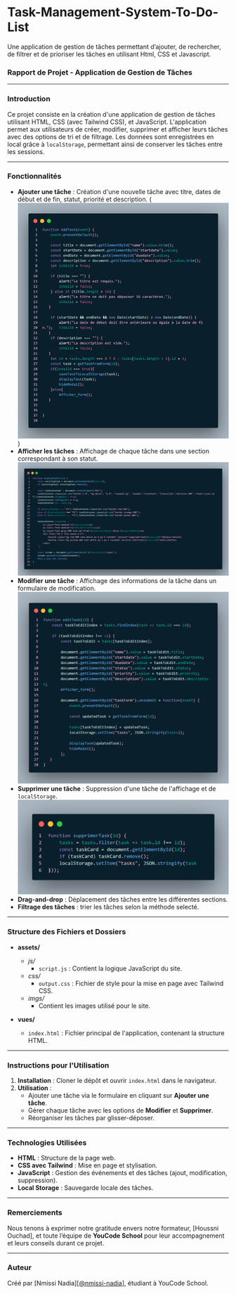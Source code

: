 # Task-Management-System-To-Do-List
Une application de gestion de tâches permettant d’ajouter, de rechercher, de filtrer et de prioriser les tâches en utilisant Html, CSS et Javascript.

### Rapport de Projet - Application de Gestion de Tâches

---

### Introduction

Ce projet consiste en la création d'une application de gestion de tâches utilisant HTML, CSS (avec Tailwind CSS), et JavaScript. L'application permet aux utilisateurs de créer, modifier, supprimer et afficher leurs tâches avec des options de tri et de filtrage. Les données sont enregistrées en local grâce à `localStorage`, permettant ainsi de conserver les tâches entre les sessions.

---

### Fonctionnalités

- **Ajouter une tâche** : Création d'une nouvelle tâche avec titre, dates de début et de fin, statut, priorité et description.
  (![Code pour la Fonction pour ajouter une nouvelle tâche](/assets/imgs/image.png))
- **Afficher les tâches** : Affichage de chaque tâche dans une section correspondant à son statut.
  ![code pour la Fonction pour afficher une nouvelle tâche](/assets/imgs/image-1.png)
- **Modifier une tâche** : Affichage des informations de la tâche dans un formulaire de modification.
  ![Code pour la Fonction pour modifier une tâche](/assets/imgs/image-2.png)
- **Supprimer une tâche** : Suppression d'une tâche de l'affichage et de `localStorage`.
![Code pour la Fonction pour supprimer une tâche](/assets/imgs/image-3.png)
- **Drag-and-drop** : Déplacement des tâches entre les différentes sections.
- **Filtrage des tâches** : trier les tâches selon la méthode selecté.

---

### Structure des Fichiers et Dossiers

- **assets/**
  - *js/*
      - `script.js` : Contient la logique JavaScript du site.
  - *css/*
      - `output.css` : Fichier de style pour la mise en page avec Tailwind CSS.
  - *imgs/*
      - Contient les images utilisé pour le site.

- **vues/**
  - `index.html` : Fichier principal de l'application, contenant la structure HTML.

---

### Instructions pour l'Utilisation

1. **Installation** : Cloner le dépôt et ouvrir `index.html` dans le navigateur.
2. **Utilisation** : 
   - Ajouter une tâche via le formulaire en cliquant sur **Ajouter une tâche**.
   - Gérer chaque tâche avec les options de **Modifier** et **Supprimer**.
   - Réorganiser les tâches par glisser-déposer.

---

### Technologies Utilisées

- **HTML** : Structure de la page web.
- **CSS avec Tailwind** : Mise en page et stylisation.
- **JavaScript** : Gestion des événements et des tâches (ajout, modification, suppression).
- **Local Storage** : Sauvegarde locale des tâches.

---

### Remerciements

Nous tenons à exprimer notre gratitude envers notre formateur, [Houssni Ouchad], et toute l’équipe de **YouCode School** pour leur accompagnement et leurs conseils durant ce projet.

--- 

### Auteur

Créé par [Nmissi Nadia][[@nmissi-nadia](https://github.com/nmissi-nadia)], étudiant à YouCode School.